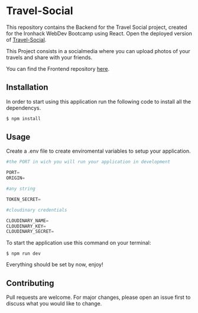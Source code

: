 # Travel-Social

This repository contains the Backend for the Travel Social project, created for the Ironhack WebDev Bootcamp using React. Open the deployed version of [Travel-Social](https://project-travels.netlify.app/).

This Project consists in a socialmedia where you can upload photos of your travels and share with your friends.

You can find the Frontend repository [here](https://github.com/Travel-socialmedia-project/travel-frontend/tree/main/travelfront).

## Installation

In order to start using this application run the following code to install all the dependencys.

```bash
$ npm install
```

## Usage

Create a .env file to create enviromental variables to setup your application.
```python
#the PORT in wich you will run your application in development

PORT=
ORIGIN=

#any string

TOKEN_SECRET=

#cloudinary credentials

CLOUDINARY_NAME=
CLOUDINARY_KEY=
CLOUDINARY_SECRET=
```
To start the application use this command on your terminal:
```
$ npm run dev
```
Everything should be set by now, enjoy!

## Contributing

Pull requests are welcome. For major changes, please open an issue first
to discuss what you would like to change.